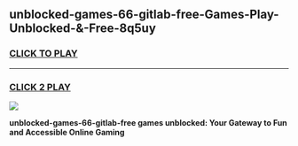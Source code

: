 
## unblocked-games-66-gitlab-free-Games-Play-Unblocked-&-Free-8q5uy
<h3>
<a href="https://premium76.site?title=unblocked-games-66-gitlab-free&ref=24A">CLICK TO PLAY</a></h3>
<hr>

<h3>
<a href="https://premium76.site?title=unblocked-games-66-gitlab-free&ref=24A">CLICK 2 PLAY</a>
  
</h3>

<a href="https://premium76.site?title=unblocked-games-66-gitlab-free&ref=24A"><img src="https://clearcache.store/games.png"></a>


**unblocked-games-66-gitlab-free games unblocked: Your Gateway to Fun and Accessible Online Gaming**
